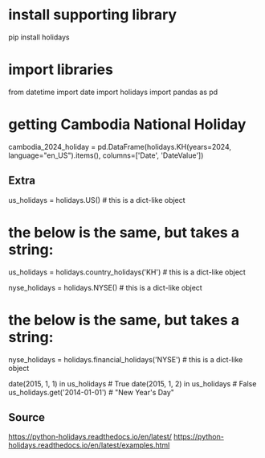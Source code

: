 # install supporting library
pip install holidays

# import libraries
from datetime import date
import holidays
import pandas as pd

# getting Cambodia National Holiday
cambodia_2024_holiday = pd.DataFrame(holidays.KH(years=2024, language="en_US").items(), columns=['Date', 'DateValue'])

## Extra

us_holidays = holidays.US()  # this is a dict-like object
# the below is the same, but takes a string:
us_holidays = holidays.country_holidays('KH') # this is a dict-like object

nyse_holidays = holidays.NYSE()  # this is a dict-like object
# the below is the same, but takes a string:
nyse_holidays = holidays.financial_holidays('NYSE')  # this is a dict-like object

date(2015, 1, 1) in us_holidays  # True
date(2015, 1, 2) in us_holidays  # False
us_holidays.get('2014-01-01')  # "New Year's Day"


## Source
https://python-holidays.readthedocs.io/en/latest/
https://python-holidays.readthedocs.io/en/latest/examples.html
